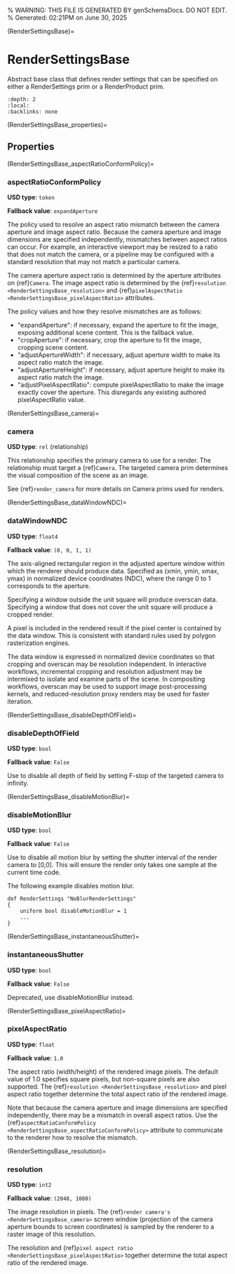 % WARNING: THIS FILE IS GENERATED BY genSchemaDocs. DO NOT EDIT.
% Generated: 02:21PM on June 30, 2025


(RenderSettingsBase)=
# RenderSettingsBase

Abstract base class that defines render 
settings that can be specified on either a RenderSettings prim or a 
RenderProduct prim.
```{contents}
:depth: 2
:local:
:backlinks: none
```

(RenderSettingsBase_properties)=

## Properties

(RenderSettingsBase_aspectRatioConformPolicy)=

### aspectRatioConformPolicy

**USD type**: `token`

**Fallback value**: `expandAperture`

The policy used to resolve an aspect ratio 
mismatch between the camera aperture and image aspect ratio. Because the camera 
aperture and image dimensions are specified independently, mismatches between
aspect ratios can occur. For example, an interactive viewport may be resized to 
a ratio that does not match the camera, or a pipeline may be configured with a 
standard resolution that may not match a particular camera.

The camera aperture aspect ratio is determined by the aperture attributes on 
{ref}`Camera`. The image aspect ratio is determined by the 
{ref}`resolution <RenderSettingsBase_resolution>` and
{ref}`pixelAspectRatio <RenderSettingsBase_pixelAspectRatio>` attributes.

The policy values and how they resolve mismatches are as follows:

- "expandAperture": if necessary, expand the aperture to fit the image, 
exposing additional scene content. This is the fallback value.
- "cropAperture": if necessary, crop the aperture to fit the image, cropping 
scene content.
- "adjustApertureWidth": if necessary, adjust aperture width to make its aspect 
ratio match the image.
- "adjustApertureHeight": if necessary, adjust aperture height to make its 
aspect ratio match the image.
- "adjustPixelAspectRatio": compute pixelAspectRatio to make the image 
exactly cover the aperture. This disregards any existing authored 
pixelAspectRatio value.


(RenderSettingsBase_camera)=

### camera

**USD type**: `rel` (relationship)

This relationship specifies the primary camera
to use for a render. The relationship must target a {ref}`Camera`. The targeted 
camera prim determines the visual composition of the scene as an image.

See {ref}`render_camera` for more details on Camera prims used for renders.


(RenderSettingsBase_dataWindowNDC)=

### dataWindowNDC

**USD type**: `float4`

**Fallback value**: `(0, 0, 1, 1)`

The axis-aligned rectangular region in the 
adjusted aperture window within which the renderer should produce data.
Specified as (xmin, ymin, xmax, ymax) in normalized device coordinates (NDC), 
where the range 0 to 1 corresponds to the aperture.

Specifying a window outside the unit square will produce overscan data. 
Specifying a window that does not cover the unit square will produce a cropped 
render.

A pixel is included in the rendered result if the pixel center is contained by 
the data window. This is consistent with standard rules used by polygon 
rasterization engines.

The data window is expressed in normalized device coordinates so that cropping 
and overscan may be resolution independent. In interactive workflows, 
incremental cropping and resolution adjustment may be intermixed to isolate and 
examine parts of the scene. In compositing workflows, overscan may be used to 
support image post-processing kernels, and reduced-resolution proxy renders may 
be used for faster iteration.


(RenderSettingsBase_disableDepthOfField)=

### disableDepthOfField

**USD type**: `bool`

**Fallback value**: `False`

Use to disable all depth of field by setting 
F-stop of the targeted camera to infinity.

(RenderSettingsBase_disableMotionBlur)=

### disableMotionBlur

**USD type**: `bool`

**Fallback value**: `False`

Use to disable all motion blur by setting the 
shutter interval of the render camera to [0,0]. This will ensure the render
only takes one sample at the current time code.

The following example disables motion blur.

```{code-block} usda
def RenderSettings "NoBlurRenderSettings"
{
    uniform bool disableMotionBlur = 1
    ...
}
```


(RenderSettingsBase_instantaneousShutter)=

### instantaneousShutter

**USD type**: `bool`

**Fallback value**: `False`

Deprecated, use disableMotionBlur instead.

(RenderSettingsBase_pixelAspectRatio)=

### pixelAspectRatio

**USD type**: `float`

**Fallback value**: `1.0`

The aspect ratio (width/height) of the 
rendered image pixels. The default value of 1.0 specifies square pixels, but
non-square pixels are also supported. The 
{ref}`resolution <RenderSettingsBase_resolution>` and pixel aspect ratio 
together determine the total aspect ratio of the rendered image.

Note that because the camera aperture and image dimensions are specified
independently, there may be a mismatch in overall aspect ratios. Use the
{ref}`aspectRatioConformPolicy <RenderSettingsBase_aspectRatioConformPolicy>` 
attribute to communicate to the renderer how to resolve the mismatch.


(RenderSettingsBase_resolution)=

### resolution

**USD type**: `int2`

**Fallback value**: `(2048, 1080)`

The image resolution in pixels. The 
{ref}`render camera's <RenderSettingsBase_camera>` screen window (projection
of the camera aperture bounds to screen coordinates) is sampled by the 
renderer to a raster image of this resolution.

The resolution and {ref}`pixel aspect ratio <RenderSettingsBase_pixelAspectRatio>`
together determine the total aspect ratio of the rendered image.

